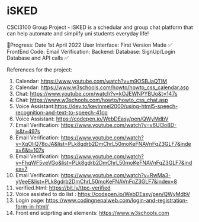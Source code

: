 # iSKED
CSCI3100 Group Project - iSKED is a schedular and group chat platform that can help automate and simplify uni students everyday life!

🚀Progress: Date 1st April 2022
    User Interface: First Version Made ✅
    FrontEnd Code: 
    Email Verification:
    Backend:
    Database: SignUp/Login Database and API calls ✅
    
  References for the project:
  1. Calendar: https://www.youtube.com/watch?v=m9OSBJaQTlM
  2. Calendar: https://www.w3schools.com/howto/howto_css_calendar.asp
  3. Chat: https://www.youtube.com/watch?v=kOJEWNPYBUo&t=147s
  4. Chat: https://www.w3schools.com/howto/howto_css_chat.asp
  5. Voice Assistant:https://dev.to/kevinmel2000/using-html5-speech-recognition-and-text-to-speech-41cp
  6. Voice Assistant: https://codepen.io/WebDEasy/pen/QWyMdbV
  7. Email Verification: https://www.youtube.com/watch?v=v6Ul3o8D-js&t=497s
  8. Email Verification: https://www.youtube.com/watch?v=XqOIjQ78oJA&list=PLk8gdrb2DmChrL50moKeFNAVnFqZ3GLF7&index=6&t=107s
  9. Email Verification: https://www.youtube.com/watch?v=FhqWF5veVGo&list=PLk8gdrb2DmChrL50moKeFNAVnFqZ3GLF7&index=7
  10. Email Verification: https://www.youtube.com/watch?v=RwMa3-yVeeE&list=PLk8gdrb2DmChrL50moKeFNAVnFqZ3GLF7&index=8
  11. verified.html: https://bit.ly/ttpc-verified
  12. Voice assisted to do list : https://codepen.io/WebDEasy/pen/QWyMdbV
  13. Login page: https://www.codingnepalweb.com/login-and-registration-form-in-html/
  14. Front end sciprting and elements: https://www.w3schools.com
